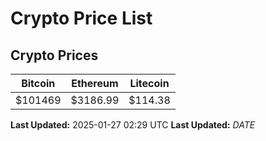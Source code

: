 # Crypto Price List

## Crypto Prices
| Bitcoin | Ethereum | Litecoin |
| ------- | -------- | -------- |
| $101469 | $3186.99 | $114.38 |
**Last Updated:** 2025-01-27 02:29 UTC
**Last Updated:** $DATE$
